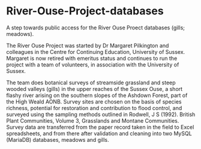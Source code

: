 # River-Ouse-Project-databases
A step towards public access for the River Ouse Proect databases (gills; meadows).

The River Ouse Project was started by Dr Margaret Pilkington and colleagues in the Centre for Continuing Education, University of Sussex. Margaret is now retired with emeritus status and continues to run the project with a team of volunteers, in association with the University of Sussex.

The team does botanical surveys of streamside grassland and steep wooded valleys (gills) in the upper reaches of the Sussex Ouse, a short flashy river arising on the southern slopes of the Ashdown Forest, part of the High Weald AONB. Survey sites are chosen on the basis of species richness, potential for restoration and contribution to flood control, and surveyed using the sampling methods outlined in Rodwell, J S (1992). British Plant Communities, Volume 3, Grasslands and Montane Communities. Survey data are transferred from the paper record taken in the field to Excel spreadsheets, and from there after validation and cleaning into two MySQL (MariaDB) databases, meadows and gills.


